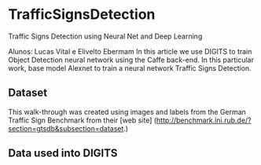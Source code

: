 # TrafficSignsDetection
Traffic Signs Detection using Neural Net and Deep Learning

 Alunos: Lucas Vital e Elivelto Ebermam
In this article we use DIGITS to train Object Detection neural network using the Caffe back-end. In this particular work, base model Alexnet to train a neural network Traffic Signs Detection.
 
## Dataset
  This walk-through was created using images and labels from the German Traffic Sign Benchmark from their [web site] (http://benchmark.ini.rub.de/?section=gtsdb&subsection=dataset.)

## Data used into DIGITS
  
